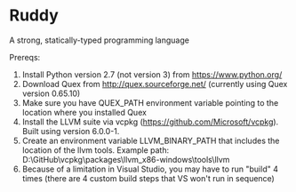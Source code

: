 # Ruddy
A strong, statically-typed programming language

Prereqs:

1. Install Python version 2.7 (not version 3) from https://www.python.org/
2. Download Quex from http://quex.sourceforge.net/ (currently using Quex version 0.65.10)
3. Make sure you have QUEX_PATH environment variable pointing to the location where you installed Quex
4. Install the LLVM suite via vcpkg (https://github.com/Microsoft/vcpkg). Built using version 6.0.0-1.
5. Create an environment variable LLVM_BINARY_PATH that includes the location of the llvm tools. Example path:
D:\GitHub\vcpkg\packages\llvm_x86-windows\tools\llvm
6. Because of a limitation in Visual Studio, you may have to run "build" 4 times (there are 4 custom build steps that VS won't run in sequence)
